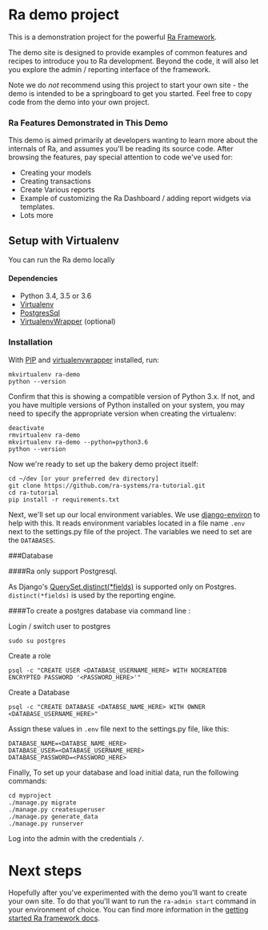 Ra demo project
================

This is a demonstration project for the powerful [Ra Framework](https://github.com/ra-systems/RA).

The demo site is designed to provide examples of common features and recipes to introduce you to Ra development. Beyond the code, it will also let you explore the admin / reporting interface of the framework.

Note we do _not_ recommend using this project to start your own site - the demo is intended to be a springboard to get you started. Feel free to copy code from the demo into your own project.

### Ra Features Demonstrated in This Demo

This demo is aimed primarily at developers wanting to learn more about the internals of Ra, and assumes you'll be reading its source code. After browsing the features, pay special attention to code we've used for:

-   Creating your models
-   Creating transactions
-   Create Various reports 
-   Example of customizing the Ra Dashboard / adding report widgets  via templates.
-   Lots more

Setup with Virtualenv
---------------------
You can run the Ra demo locally 

#### Dependencies
* Python 3.4, 3.5 or 3.6
* [Virtualenv](https://virtualenv.pypa.io/en/stable/installation/)
* [PostgresSql](https://www.postgresql.org/download/)
* [VirtualenvWrapper](https://virtualenvwrapper.readthedocs.io/en/latest/install.html) (optional)

### Installation

With [PIP](https://github.com/pypa/pip) and [virtualenvwrapper](https://virtualenvwrapper.readthedocs.io/en/latest/)
installed, run:

    mkvirtualenv ra-demo
    python --version

Confirm that this is showing a compatible version of Python 3.x. If not, and you have multiple versions of Python installed on your system, you may need to specify the appropriate version when creating the virtualenv:

    deactivate
    rmvirtualenv ra-demo
    mkvirtualenv ra-demo --python=python3.6
    python --version

Now we're ready to set up the bakery demo project itself:

    cd ~/dev [or your preferred dev directory]
    git clone https://github.com/ra-systems/ra-tutorial.git
    cd ra-tutorial
    pip install -r requirements.txt
    
Next, we'll set up our local environment variables. We use [django-environ](https://github.com/joke2k/django-environ)
to help with this. It reads environment variables located in a file name `.env` next to the settings.py file of the project. The variables we need to set are the `DATABASES`.
 
###Database

####Ra only support Postgresql.

As Django's [QuerySet.distinct(*fields)](https://docs.djangoproject.com/en/2.2/ref/models/querysets/#django.db.models.query.QuerySet.distinct) is supported only on Postgres.
``distinct(*fields)`` is used by the reporting engine.

####To create a postgres database via command line :

Login / switch user to postgres

    sudo su postgres
    
Create a role
    
    psql -c "CREATE USER <DATABASE_USERNAME_HERE> WITH NOCREATEDB ENCRYPTED PASSWORD '<PASSWORD_HERE>'"

Create a Database

    psql -c "CREATE DATABASE <DATABSE_NAME_HERE> WITH OWNER <DATABASE_USERNAME_HERE>"

Assign these values in `.env` file next to the settings.py file, like this:

    DATABASE_NAME=<DATABSE_NAME_HERE>
    DATABASE_USER=<DATABASE_USERNAME_HERE>
    DATABASE_PASSWORD=<PASSWORD_HERE>

Finally, To set up your database and load initial data, run the following commands:
    
    cd myproject
    ./manage.py migrate
    ./manage.py createsuperuser
    ./manage.py generate_data
    ./manage.py runserver

Log into the admin with the credentials ``/``.

# Next steps

Hopefully after you've experimented with the demo you'll want to create your own site. To do that you'll want to run the `ra-admin start` command in your environment of choice. You can find more information in the [getting started Ra framework docs](https://ra-framework.readthedocs.io/en/latest/usage/quickstart.html).

